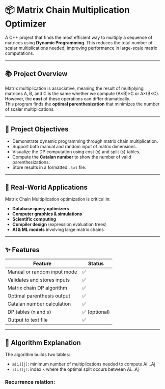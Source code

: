 # 📦 Matrix Chain Multiplication Optimizer

A C++ project that finds the most efficient way to multiply a sequence of matrices using **Dynamic Programming**. This reduces the total number of scalar multiplications needed, improving performance in large-scale matrix computations.

---

## 📚 Project Overview

Matrix multiplication is associative, meaning the result of multiplying matrices A, B, and C is the same whether we compute (A×B)×C or A×(B×C). However, the **cost** of these operations can differ dramatically.  
This program finds the **optimal parenthesization** that minimizes the number of scalar multiplications.

---

## 🎯 Project Objectives

- Demonstrate dynamic programming through matrix chain multiplication.
- Support both manual and random input of matrix dimensions.
- Visualize the DP computation using cost (`m`) and split (`s`) tables.
- Compute the **Catalan number** to show the number of valid parenthesizations.
- Store results in a formatted `.txt` file.

---

## 📌 Real-World Applications

Matrix Chain Multiplication optimization is critical in:

- **Database query optimizers**
- **Computer graphics & simulations**
- **Scientific computing**
- **Compiler design** (expression evaluation trees)
- **AI & ML models** involving large matrix chains

---

## ✨ Features

| Feature                        | Status |
|-------------------------------|--------|
| Manual or random input mode   | ✅     |
| Validates and stores inputs   | ✅     |
| Matrix chain DP algorithm     | ✅     |
| Optimal parenthesis output    | ✅     |
| Catalan number calculation    | ✅     |
| DP tables (`m` and `s`)       | ✅ (optional) |
| Output to text file           | ✅     |

---

## 🧠 Algorithm Explanation

The algorithm builds two tables:

- `m[i][j]`: minimum number of multiplications needed to compute Ai...Aj
- `s[i][j]`: index `k` where the optimal split occurs between Ai...Aj

### Recurrence relation:

